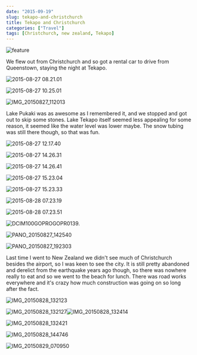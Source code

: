 ```yaml
---
date: "2015-09-19"
slug: tekapo-and-christchurch
title: Tekapo and Christchurch
categories: ["Travel"]
tags: [Christchurch, new zealand, Tekapo]
---
```


![feature](feature.jpg)

We flew out from Christchurch and so got a rental car to drive from Queenstown, staying the night at Tekapo.

![2015-08-27 08.21.01](2015-08-27-08-21-01.jpg " Bungee outside Queenstown")

![2015-08-27 10.25.01](2015-08-27-10-25-01.jpg " Lindis Pass")

![IMG_20150827_112013](img_20150827_112013.jpg " Old Cromwell Town Historic Reserve")

Lake Pukaki was as awesome as I remembered it, and we stopped and got out to skip some stones. Lake Tekapo itself seemed less appealing for some reason, it seemed like the water level was lower maybe. The snow tubing was still there though, so that was fun.

![2015-08-27 12.17.40](2015-08-27-12-17-40.jpg)

![2015-08-27 14.26.31](2015-08-27-14-26-31.jpg " Snow tubing")

![2015-08-27 14.26.41](2015-08-27-14-26-41.jpg " Snow tubing")

![2015-08-27 15.23.04](2015-08-27-15-23-04.jpg)

![2015-08-27 15.23.33](2015-08-27-15-23-33.jpg)

![2015-08-28 07.23.19](2015-08-28-07-23-19.jpg " Church of the Good Shepherd")

![2015-08-28 07.23.51](2015-08-28-07-23-51.jpg " Church of the Good Shepherd")

![DCIM100GOPROGOPR0139.](gopr0139.jpg)

![PANO_20150827_142540](pano_20150827_142540.jpg)

![PANO_20150827_192303](pano_20150827_192303.jpg " Jade Palace Chinese Restaurant")

Last time I went to New Zealand we didn't see much of Christchurch besides the airport, so I was keen to see the city. It is still pretty abandoned and derelict from the earthquake years ago though, so there was nowhere really to eat and so we went to the beach for lunch. There was road works everywhere and it's crazy how much construction was going on so long after the fact.

![IMG_20150828_132123](img_20150828_132123.jpg " Boarded up Cathedral")

![IMG_20150828_132127](img_20150828_132127.jpg)![IMG_20150828_132414](img_20150828_132414.jpg)

![IMG_20150828_132421](img_20150828_132421.jpg)

![IMG_20150828_144746](img_20150828_144746.jpg " Beach at Christchurch")

![IMG_20150829_070950](img_20150829_070950.jpg " Flight home")
